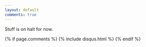```yaml
---
layout: default
comments: true
---
```


Stuff is on halt for now.

{% if page.comments %} {% include disqus.html %} {% endif %}
